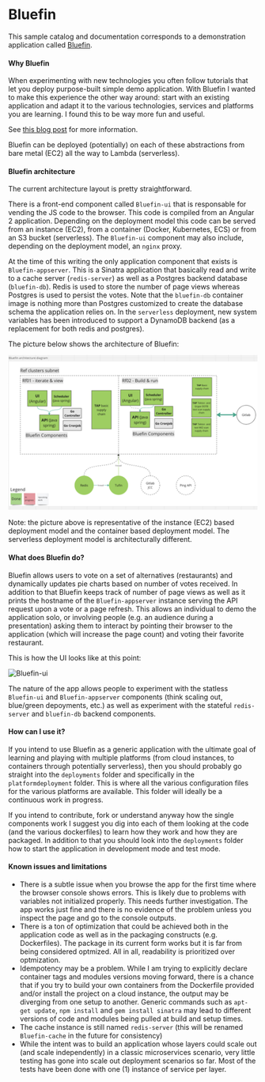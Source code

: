 # Bluefin

This sample catalog and documentation corresponds to a demonstration application called [Bluefin](https://github.com/mreferre/Bluefin).

#### Why Bluefin

When experimenting with new technologies you often follow tutorials that let you deploy purpose-built simple demo application. With Bluefin I wanted to make this experience the other way around: start with an existing application and adapt it to the various technologies, services and platforms you are learning. I found this to be way more fun and useful.

See [this blog post](http://www.it20.info/2018/06/compute-abstractions-on-aws/) for more information.

Bluefin can be deployed (potentially) on each of these abstractions from bare metal (EC2) all the way to Lambda (serverless).


#### Bluefin architecture

The current architecture layout is pretty straightforward.

There is a front-end component called `Bluefin-ui` that is responsable for vending the JS code to the browser. This code is compiled from an Angular 2 application. Depending on the deployment model this code can be served from an instance (EC2), from a container (Docker, Kubernetes, ECS) or from an S3 bucket (serverless). The `Bluefin-ui` component may also include, depending on the deployment model, an `nginx` proxy.

At the time of this writing the only application component that exists is `Bluefin-appserver`. This is a Sinatra application that basically read and write to a cache server (`redis-server`) as well as a Postgres backend database (`bluefin-db`). Redis is used to store the number of page views whereas Postgres is used to persist the votes. Note that the `bluefin-db` container image is nothing more than Postgres customized to create the database schema the application relies on. In the `serverless` deployment, new system variables has been introduced to support a DynamoDB backend (as a replacement for both redis and postgres).  

The picture below shows the architecture of Bluefin:

![Bluefin-architecture](images/bluefin-architecture.png)

Note: the picture above is representative of the instance (EC2) based deployment model and the container based deployment model. The serverless deployment model is architecturally different.


#### What does Bluefin do?

Bluefin allows users to vote on a set of alternatives (restaurants) and dynamically updates pie charts based on number of votes received. In addition to that Bluefin keeps track of number of page views as well as it prints the hostname of the `Bluefin-appserver` instance serving the API request upon a vote or a page refresh. This allows an individual to demo the application solo, or involving people (e.g. an audience during a presentation) asking them to interact by pointing their browser to the application (which will increase the page count) and voting their favorite restaurant.    

This is how the UI looks like at this point:

![Bluefin-ui](images/bluefin-ui.png)

The nature of the app allows people to experiment with the statless `Bluefin-ui` and `Bluefin-appserver` components (think scaling out, blue/green depoyments, etc.) as well as experiment with the stateful `redis-server` and `bluefin-db` backend components.

#### How can I use it?

If you intend to use Bluefin as a generic application with the ultimate goal of learning and playing with multiple platforms (from cloud instances, to containers through potentially serverless), then you should probably go straight into the `deployments` folder and specifically in the `platformdeployment` folder. This is where all the various configuration files for the various platforms are available. This folder will ideally be a continuous work in progress.

If you intend to contribute, fork or understand anyway how the single components work I suggest you dig into each of them looking at the code (and the various dockerfiles) to learn how they work and how they are packaged. In addition to that you should look into the `deployments` folder how to start the application in development mode and test mode.  

#### Known issues and limitations

- There is a subtle issue when you browse the app for the first time where the browser console shows errors. This is likely due to problems with variables not initialized properly. This needs further investigation. The app works just fine and there is no evidence of the problem unless you inspect the page and go to the console outputs.   
- There is a ton of optimization that could be achieved both in the application code as well as in the packaging constructs (e.g. Dockerfiles). The package in its current form works but it is far from being considered optmized. All in all, readability is prioritized over optmization.
- Idempotency may be a problem. While I am trying to explicitly declare container tags and modules versions moving forward, there is a chance that if you try to build your own containers from the Dockerfile provided and/or install the project on a cloud instance, the output may be diverging from one setup to another. Generic commands such as `apt-get update`, `npm install` and `gem install sinatra` may lead to different versions of code and modules being pulled at build and setup times.
- The cache instance is still named `redis-server` (this will be renamed `Bluefin-cache` in the future for consistency)
- While the intent was to build an application whose layers could scale out (and scale independently) in a classic microservices scenario, very little testing has gone into scale out deployment scenarios so far. Most of the tests have been done with one (1) instance of service per layer.

